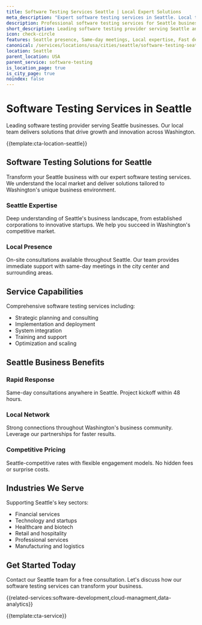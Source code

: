 ```yaml
---
title: Software Testing Services Seattle | Local Expert Solutions
meta_description: "Expert software testing services in Seattle. Local team, same-day consultations, proven results. Transform your business today."
description: Professional software testing services for Seattle businesses
short_description: Leading software testing provider serving Seattle and Washington.
icon: check-circle
features: Seattle presence, Same-day meetings, Local expertise, Fast deployment, Competitive rates, Proven track record
canonical: /services/locations/usa/cities/seattle/software-testing-seattle.html
location: Seattle
parent_location: USA
parent_service: software-testing
is_location_page: true
is_city_page: true
noindex: false
---
```


# Software Testing Services in Seattle

Leading software testing provider serving Seattle businesses. Our local team delivers solutions that drive growth and innovation across Washington.

{{template:cta-location-seattle}}

## Software Testing Solutions for Seattle

Transform your Seattle business with our expert software testing services. We understand the local market and deliver solutions tailored to Washington's unique business environment.

### Seattle Expertise

Deep understanding of Seattle's business landscape, from established corporations to innovative startups. We help you succeed in Washington's competitive market.

### Local Presence

On-site consultations available throughout Seattle. Our team provides immediate support with same-day meetings in the city center and surrounding areas.

## Service Capabilities

Comprehensive software testing services including:
- Strategic planning and consulting
- Implementation and deployment
- System integration
- Training and support
- Optimization and scaling

## Seattle Business Benefits

### Rapid Response
Same-day consultations anywhere in Seattle. Project kickoff within 48 hours.

### Local Network
Strong connections throughout Washington's business community. Leverage our partnerships for faster results.

### Competitive Pricing
Seattle-competitive rates with flexible engagement models. No hidden fees or surprise costs.

## Industries We Serve

Supporting Seattle's key sectors:
- Financial services
- Technology and startups
- Healthcare and biotech
- Retail and hospitality
- Professional services
- Manufacturing and logistics

## Get Started Today

Contact our Seattle team for a free consultation. Let's discuss how our software testing services can transform your business.

{{related-services:software-development,cloud-managment,data-analytics}}

{{template:cta-service}}
